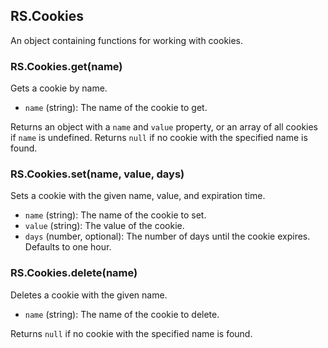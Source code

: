 ## RS.Cookies

An object containing functions for working with cookies.

### RS.Cookies.get(name)

Gets a cookie by name.

- `name` (string): The name of the cookie to get.

Returns an object with a `name` and `value` property, or an array of all cookies if `name` is undefined. Returns `null` if no cookie with the specified name is found.

### RS.Cookies.set(name, value, days)

Sets a cookie with the given name, value, and expiration time.

- `name` (string): The name of the cookie to set.
- `value` (string): The value of the cookie.
- `days` (number, optional): The number of days until the cookie expires. Defaults to one hour.

### RS.Cookies.delete(name)

Deletes a cookie with the given name.

- `name` (string): The name of the cookie to delete.

Returns `null` if no cookie with the specified name is found.